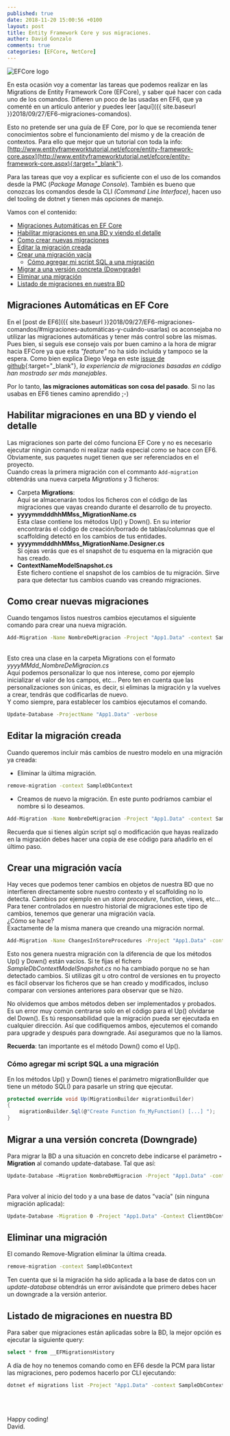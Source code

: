 ```yaml
---
published: true
date: 2018-11-20 15:00:56 +0100
layout: post
title: Entity Framework Core y sus migraciones.
author: David Gonzalo
comments: true
categories: [EFCore, NetCore]
---
```

![EFCore logo]({{site.baseurl}}public/uploads/2018/11/efcore.png)

En esta ocasión voy a comentar las tareas que podemos realizar en las Migrations de Entity Framework Core (EFCore), y saber qué hacer con cada uno de los comandos.
Difieren un poco de las usadas en EF6, que ya comenté en un artículo anterior y puedes leer [aquí]({{ site.baseurl }}2018/09/27/EF6-migraciones-comandos).
<!--break-->

Esto no pretende ser una guía de EF Core, por lo que se recomienda tener conocimientos sobre el funcionamiento del mismo y de la creación de contextos. Para ello que mejor que un tutorial con toda la info:
[http://www.entityframeworktutorial.net/efcore/entity-framework-core.aspx](http://www.entityframeworktutorial.net/efcore/entity-framework-core.aspx){:target="_blank"}. 

Para las tareas que voy a explicar es suficiente con el uso de los comandos desde la PMC (*Package Manage Console*). También es bueno que conozcas los comandos desde la CLI *(Command Line Interface)*, hacen uso del tooling de dotnet y tienen más opciones de manejo.

Vamos con el contenido:
- [Migraciones Automáticas en EF Core](#migraciones-automáticas-en-ef-core)
- [Habilitar migraciones en una BD y viendo el detalle](#habilitar-migraciones-en-una-bd-y-viendo-el-detalle)
- [Como crear nuevas migraciones](#como-crear-nuevas-migraciones)
- [Editar la migración creada](#editar-la-migración-creada)
- [Crear una migración vacía](#crear-una-migración-vacía)
    - [Cómo agregar mi script SQL a una migración](#cómo-agregar-mi-script-sql-a-una-migración)
- [Migrar a una versión concreta (Downgrade)](#migrar-a-una-versión-concreta-downgrade)
- [Eliminar una migración](#eliminar-una-migración)
- [Listado de migraciones en nuestra BD](#listado-de-migraciones-en-nuestra-bd)


## Migraciones Automáticas en EF Core
En el [post de EF6]({{ site.baseurl }}2018/09/27/EF6-migraciones-comandos/#migraciones-automáticas-y-cuándo-usarlas) os aconsejaba no utilizar las migraciones automáticas y tener más control sobre las mismas. 
Pues bien, si seguís ese consejo vais por buen camino a la hora de migrar hacia EFCore ya que esta *"feature"* no ha sido incluida y tampoco se la espera. Como bien explica Diego Vega en este [issue de github](https://github.com/aspnet/EntityFrameworkCore/issues/6214#issuecomment-239519498){:target="_blank"},  *la experiencia de migraciones basadas en código han mostrado ser más manejables*.

Por lo tanto, **las migraciones automáticas son cosa del pasado**. Si no las usabas en EF6 tienes camino aprendido ;-)

## Habilitar migraciones en una BD y viendo el detalle
Las migraciones son parte del cómo funciona EF Core y no es necesario ejecutar ningún comando ni realizar nada especial como se hace con EF6. Obviamente, sus paquetes nuget tienen que ser referenciados en el proyecto.
<br/>Cuando creas la primera migración con el commanto ```Add-migration``` obtendrás una nueva carpeta *Migrations* y 3 ficheros:
- Carpeta **Migrations**:
<br/>Aquí se almacenarán todos los ficheros con el código de las migraciones que vayas creando durante el desarrollo de tu proyecto.
- **yyyymmdddhhMMss_MigrationName.cs**
<br/> Esta clase contiene los métodos Up() y Down(). En su interior encontrarás el código de creación/borrado de tablas/columnas que el scaffolding detectó en los cambios de tus entidades.
- **yyyymmdddhhMMss_MigrationName.Designer.cs**
<br/> Si ojeas verás que es el snapshot de tu esquema en la migración que has creado.
- **ContextNameModelSnapshot.cs**
<br/> Este fichero contiene el snapshot de los cambios de tu migración. Sirve para que detectar tus cambios cuando vas creando migraciones.


## Como crear nuevas migraciones
Cuando tengamos listos nuestros cambios ejecutamos el siguiente comando para crear una nueva migración.
```bat
Add-Migration -Name NombreDeMigracion -Project "App1.Data" -context SampleDbContext
```
<br />Esto crea una clase en la carpeta Migrations con el formato *yyyyMMdd_NombreDeMigracion.cs*
<br />Aquí podemos personalizar lo que nos interese, como por ejemplo inicializar el valor de los campos, etc... Pero ten en cuenta que las personalizaciones son únicas, es decir, si eliminas la migración y la vuelves a crear, tendrás que codificarlas de nuevo.
<br />Y como siempre, para establecer los cambios ejecutamos el comando.
```bat
Update-Database -ProjectName "App1.Data" -verbose
```

## Editar la migración creada
Cuando queremos incluir más cambios de nuestro modelo en una migración ya creada:

- Eliminar la última migración. 
```bat
remove-migration -context SampleDbContext
```
- Creamos de nuevo la migración. En este punto podríamos cambiar el nombre si lo deseamos.
```bat
Add-Migration -Name NombreDeMigracion -Project "App1.Data" -context SampleDbContext
```

Recuerda que si tienes algún script sql o modificación que hayas realizado en la migración debes hacer una copia de ese código para añadirlo en el último paso.

## Crear una migración vacía
Hay veces que podemos tener cambios en objetos de nuestra BD que no interfieren directamente sobre nuestro contexto y el scaffolding no lo detecta. Cambios por ejemplo en un *store procedure*, function, views, etc...
<br/>Para tener controlados en nuestro historial de migraciones este tipo de cambios, tenemos que generar una migración vacía.
<br/>¿Cómo se hace?
<br/>Exactamente de la misma manera que creando una migración normal.
```bat
Add-Migration -Name ChangesInStoreProcedures -Project "App1.Data" -context SampleDbContext
```
Esto nos genera nuestra migración con la diferencia de que los métodos Up() y Down() están vacíos.
Si te fijas el fichero *SampleDbContextModelSnapshot.cs* no ha cambiado porque no se han detectado cambios. 
Si utilizas git u otro control de versiones en tu proyecto es fácil observar los ficheros que se han creado y modificados, incluso comparar con versiones anteriores para observar que se hizo.

No olvidemos que ambos métodos deben ser implementados y probados. Es un error muy común centrarse solo en el código para el Up() olvidarse del Down(). Es tú responsabilidad que la migración pueda ser ejecutada en cualquier dirección. Así que codifiquemos ambos, ejecutemos el comando para upgrade y después para downgrade. Así aseguramos que no la líamos.

**Recuerda**: tan importante es el método Down() como el Up().


### Cómo agregar mi script SQL a una migración
En los métodos Up() y Down() tienes el parámetro migrationBuilder que tiene un método SQL() para pasarle un string que ejecutar.
```c#
protected override void Up(MigrationBuilder migrationBuilder)
{
    migrationBuilder.Sql(@"Create Function fn_MyFunction() [...] ");
}
```

## Migrar a una versión concreta (Downgrade)
Para migrar la BD a una situación en concreto debe indicarse el parámetro **-Migration** al comando update-database.
Tal que así:
```bat
Update-Database –Migration NombreDeMigracion -Project "App1.Data" -context SampleDbContext
```
<br/>Para volver al inicio del todo y a una base de datos "vacía" (sin ninguna migración aplicada):
```bat
Update-Database -Migration 0 -Project "App1.Data" -Context ClientDbContext
```


## Eliminar una migración
El comando Remove-Migration eliminar la última creada.
```bat
remove-migration -context SampleDbContext
```
Ten cuenta que si la migración ha sido aplicada a la base de datos con un *update-database* obtendrás un error avisándote que primero debes hacer un downgrade a la versión anterior.

## Listado de migraciones en nuestra BD
Para saber que migraciones están aplicadas sobre la BD, la mejor opción es ejecutar la siguiente query:
```sql
select * from __EFMigrationsHistory
```
A día de hoy no tenemos comando como en EF6 desde la PCM para listar las migraciones, pero podemos hacerlo por CLI ejecutando:
```bat
dotnet ef migrations list -Project "App1.Data" -context SampleDbContext
```

<br/><br/>

Happy coding!
<br/>
David.
